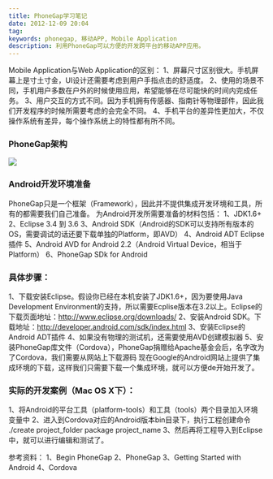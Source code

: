 ```yaml
---
title: PhoneGap学习笔记
date: 2012-12-09 20:04
tag: 
keywords: phonegap, 移动APP, Mobile Application
description: 利用PhoneGap可以方便的开发跨平台的移动APP应用。
---
```


Mobile Application与Web Application的区别：
1、屏幕尺寸区别很大。手机屏幕上是寸土寸金，UI设计还需要考虑到用户手指点击的舒适度。
2、使用的场景不同，手机用户多数在户外的时候使用应用，希望能够在尽可能快的时间内完成任务。
3、用户交互的方式不同。因为手机拥有传感器、指南针等物理部件，因此我们开发程序的时候所需要考虑的会完全不同。
4、手机平台的差异性更加大，不仅操作系统有差异，每个操作系统上的特性都有所不同。

### PhoneGap架构

![](/20121209-phonegap-introduce/201212092003294705.png)

### Android开发环境准备

PhoneGap只是一个框架（Framework），因此并不提供集成开发环境和工具，所有的都需要我们自己准备。
为Android开发所需要准备的材料包括：
1、JDK1.6+
2、Eclipse 3.4 到 3.6
3、Android SDK（Android的SDK可以支持所有版本的OS，需要调试的话还要下载单独的Platform，即AVD）
4、Android ADT Eclipse插件
5、Android AVD for Android 2.2（Android Virtual Device，相当于Platform）
6、PhoneGap SDk for Android

### 具体步骤：
1、下载安装Eclipse。假设你已经在本机安装了JDK1.6+，因为要使用Java Development Environment的支持，所以需要Ecplise版本在3.2以上。Eclipse的下载页面地址：http://www.eclipse.org/downloads/
2、安装Android SDK。下载地址：http://developer.android.com/sdk/index.html
3、安装Eclipse的Android ADT插件
4、如果没有物理的测试机，还需要使用AVD创建模拟器
5、安装PhoneGap库文件（Cordova），PhoneGap捐赠给Apache基金会后，名字改为了Cordova，我们需要从网站上下载源码
现在Google的Android网站上提供了集成环境的下载，这样我们只需要下载一个集成环境，就可以方便de开始开发了。

### 实际的开发案例（Mac OS X下）：
1、将Android的平台工具（platform-tools）和工具（tools）两个目录加入环境变量中
2、进入到Cordova对应的Android版本bin目录下，执行工程创建命令 ./create project_folder package project_name
3、然后再将工程导入到Eclipse中，就可以进行编辑和测试了。

参考资料：
1、Begin PhoneGap
2、PhoneGap
3、Getting Started with Android
4、Cordova
